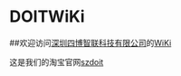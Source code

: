 # DOITWiKi

##欢迎访问[深圳四博智联科技有限公司](http://doit.am/)的[WiKi](https://github.com/SmartArduino/DOITWiKi/wiki)

这是我们的淘宝官网[szdoit](https://szdoit.taobao.com/)
